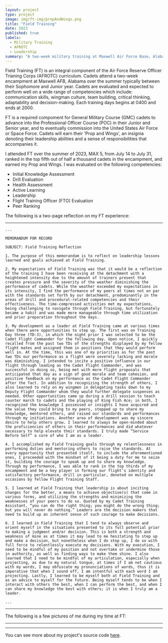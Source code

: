 ```yaml
---
layout: project
type: project
image: img/ft-img/propAndWings.png
title: "Field Training"
date: 2023
published: true
labels:
  - Military Training
  - AFROTC
  - Leadership
summary: "A two-week military training at Maxwell Air Force Base, Alabama, designed to test cadets physically, mentally, and emotionally."
---
```


Field Training (FT) is an integral component of the Air Force Reserve Officer Trianing Corps (AFROTC) curriculum. Cadets attend a two-week encampment at Maxwell AFB, Alabama over the summer typically between their Sophomore and Junior year. Cadets are evaluated and expected to perform well on a wide range of competencies which include: communication skills, wingman culture, team building, critical thinking, adaptability and decision-making. Each training days begins at 0400 and ends at 2000. 

FT is a required compoment for General Military Course (GMC) cadets to advance into the Professional Officer Course (POC) in their Junior and Senior year, and to eventually commission into the United States Air Force or Space Force. Cadets will earn their 'Prop and Wings', an insignia denoting their leadership abilities and a sense of responsibilities that accompanies it.

I attended FT over the summer of 2023, MAX 5, from July 14 to July 31, ranked in the top fifth out of half a thousand cadets in the encampment, and earned my Prop and Wings. I was evaluated on the following competencies:
 - Initial Knowledge Assessment
 - Drill Evaluation
 - Health Assessment
 - Active Learning
 - Leadership
 - Flight Training Officer (FTO) Evaluation
 - Peer Ranking

The following is a two-page reflection on my FT experience:

<hr>

```
...

MEMORANDUM FOR RECORD

SUBJECT: Field Training Reflection

1. The purpose of this memorandum is to reflect on leadership lessons learned and goals achieved at Field Training.

2. My expectations of Field Training was that it would be a reflection of the training I have been receiving at the detachment with a heightened intensity due to the amount of trainers present that creates pressure and the severity of the weather diminishing the performance of cadets. While the weather exceeded my expectations in its intensity, I find the performance of my peers at times not on par with the standards set forth by our detachment, predominantly in the areas of drill and procedural-related competencies and their effectiveness. The time-compressed activities met my expectations, being challenging to navigate through Field Training, but fortunately became a habit and was made more manageable through time utilization and prior preparation throughout the days.

3. My development as a leader at Field Training came at various times when there were opportunities to step up. The first was on Training Day three (TD-3), in which the night prior I was selected to be the Cadet Flight Commander for the following day. Upon notice, I quickly recalled from the past two TDs of the strengths displayed by my fellow flight mates and assigned them in positions that they would perform well in. At the time, this was one of my priorities as for the past two TDs our performance as a flight were severely lacking and morale was diminishing. I intended to incite a positive influence in our flight through leading as the Cadet Flight Commander, and was successful in doing so, being met with more flight proposals that anticipated that day as a sign of good morale and team cohesion, and positive feedback on my performance as the Cadet Flight Commander after the fact. In addition to recognizing the strength of others, I also learned to rely on my wingmen in delegating tasks down to my Deputy Flight Commander whom they would further delegate suspenses as needed. Other opportunities came up during a drill session to teach counter march to cadets and the playing of King Fish Ace; in both, I recognized the knowledge I possessed or insights I have acquired and the value they could bring to my peers, stepped up to share my knowledge, mentored others, and raised our standards and performances through my initiations. Another area of development was my sincere desire to help others grow. I learned to always be open-minded about the proficiencies of others in their performances and did whatever necessary to help elevate their standards. I truly made “Service Before Self” a core of who I am as a leader.

4. I accomplished my Field Training goals through my relentlessness in performing duties and mentoring others to raise the standards. At every opportunity that presented itself, to include the aforementioned ones, I proceeded with the mindset of it being a duty for me to seize it, building the courage to speak up and to share my knowledge. Through my performance, I was able to rank in the top thirds of my encampment and be a key player in forming our flight’s identity and satisfactory performance, drill in particular, denoted on multiple occasions by fellow Flight Training Staff.

5. I learned at Field Training that leadership is about inciting changes for the better, a means to achieve objective(s) that come in various forms, and utilizing the strengths and minimizing the weaknesses of your peers to do so. Quoted by my Cadet Training Assistant, “you can do the right thing; you might do the wrong thing; but you will never do nothing.” Leaders are the decision makers that need to build up an inherent sense of such courage to make decisions.

6. I learned in Field Training that I tend to always observe and orient myself in the situations presented to its full potential prior to making a judgment and/or decision. This is both a strength and weakness of mine as at times it may lead to me hesitating to step up and make a decision, but nonetheless when I do step up, I do so with full force to relentlessly execute my decisions. With my execution, I need to be mindful of my position and not overtake or undermine those in authority, as well as finding ways to make them shine. I also learned that I need to be mindful of my articulation, especially when projecting, as due to my natural tongue, at times if I am not cautious with my words, I may obfuscate my pronunciations of words, thus it is imperative that when I sound off, I am intentful with each word I am projecting. Lastly, I learned to be myself both at Field Training and as an advice to myself for the future. Being myself tends to be when I interact with others the best, when I can perform the best, and when I can share my knowledge the best with others; it is when I truly am a leader.

...

```
<hr>

The following is a few pictures of me during my time at FT:

<hr>


<hr>

You can see more about my project's source code [here](https://github.com/andrewlin808/Record-Database).
